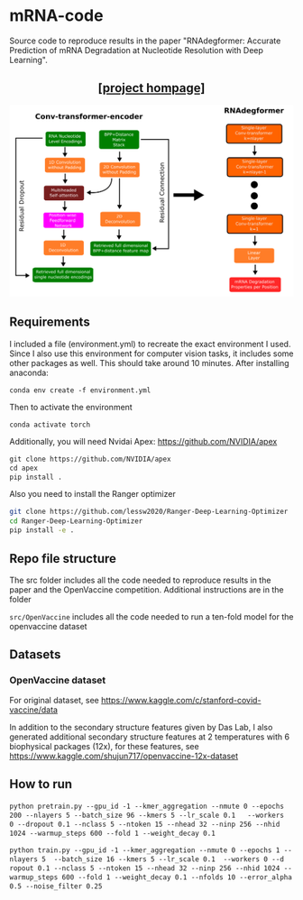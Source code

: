 # mRNA-code


Source code to reproduce results in the paper "RNAdegformer: Accurate Prediction of mRNA Degradation at Nucleotide Resolution with Deep Learning".
<div align="center">
  <h2> <a href=https://academic.oup.com/bib/article/24/1/bbac581/6986359?login=false>[project hompage]</a ></h2>
</div>

<p align="center">
  <img src="https://raw.githubusercontent.com/Shujun-He/RNAdegformer/main/graphics/RNAdegformer.png?token=GHSAT0AAAAAABRGHIRII6LFDFJ7KPWZWBEAYY6X33Q"/>
</p>



## Requirements
I included a file (environment.yml) to recreate the exact environment I used. Since I also use this environment for computer vision tasks, it includes some other packages as well. This should take around 10 minutes. After installing anaconda:


```
conda env create -f environment.yml
```

Then to activate the environment

```
conda activate torch
```

Additionally, you will need Nvidai Apex: https://github.com/NVIDIA/apex

```
git clone https://github.com/NVIDIA/apex
cd apex
pip install .
```

Also you need to install the Ranger optimizer

```bash
git clone https://github.com/lessw2020/Ranger-Deep-Learning-Optimizer
cd Ranger-Deep-Learning-Optimizer
pip install -e .
```

## Repo file structure

The src folder includes all the code needed to reproduce results in the paper and the OpenVaccine competition. Additional instructions are in the folder


```src/OpenVaccine``` includes all the code needed to run a ten-fold model for the openvaccine dataset



## Datasets

### OpenVaccine dataset

For original dataset, see https://www.kaggle.com/c/stanford-covid-vaccine/data

In addition to the secondary structure features given by Das Lab, I also generated additional secondary structure features at 2 temperatures with 6 biophysical packages (12x), for these features, see https://www.kaggle.com/shujun717/openvaccine-12x-dataset

## How to run
```
python pretrain.py --gpu_id -1 --kmer_aggregation --nmute 0 --epochs 200 --nlayers 5 --batch_size 96 --kmers 5 --lr_scale 0.1   --workers
0 --dropout 0.1 --nclass 5 --ntoken 15 --nhead 32 --ninp 256 --nhid 1024 --warmup_steps 600 --fold 1 --weight_decay 0.1
```
```
python train.py --gpu_id -1 --kmer_aggregation --nmute 0 --epochs 1 --nlayers 5  --batch_size 16 --kmers 5 --lr_scale 0.1  --workers 0 --d
ropout 0.1 --nclass 5 --ntoken 15 --nhead 32 --ninp 256 --nhid 1024 --warmup_steps 600 --fold 1 --weight_decay 0.1 --nfolds 10 --error_alpha 0.5 --noise_filter 0.25
```

